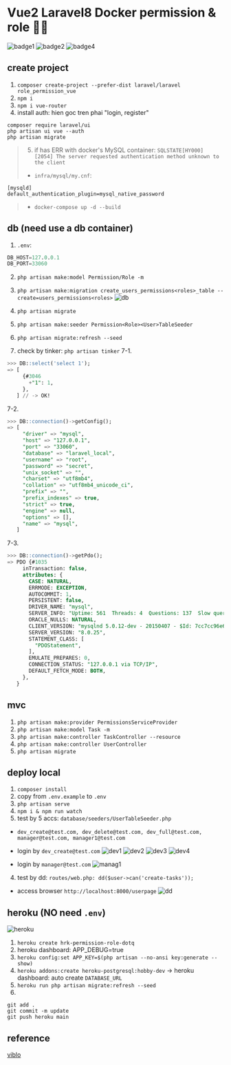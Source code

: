 # Vue2 Laravel8 Docker permission & role 🚀🐳

![badge1](https://img.shields.io/badge/vue--js-2-yellow)
![badge2](https://img.shields.io/badge/laravel-8-brightgreen)
![badge4](https://img.shields.io/badge/docker-3.3.1-blue)

## create project
1. `composer create-project --prefer-dist laravel/laravel role_permission_vue`
2. `npm i`
3. `npm i vue-router`
4. install auth: hien goc tren phai "login, register"
```shell
composer require laravel/ui
php artisan ui vue --auth
php artisan migrate
```
>5. if has ERR with docker's MySQL container: `SQLSTATE[HY000] [2054] The server requested authentication method unknown to the client`
>- `infra/mysql/my.cnf`:
```shell
[mysqld]
default_authentication_plugin=mysql_native_password
```
>- `docker-compose up -d --build`

## db (need use a db container)
1. `.env`:
```sql
DB_HOST=127.0.0.1
DB_PORT=33060
```
2. `php artisan make:model Permission/Role -m`
3. `php artisan make:migration create_users_permissions<roles>_table --create=users_permissions<roles>`
![db](screenshot/db.png)

4. `php artisan migrate`
5. `php artisan make:seeder Permission<Role><User>TableSeeder`
6. `php artisan migrate:refresh --seed`
7. check by tinker: `php artisan tinker`
7-1.
```sql
>>> DB::select('select 1');
=> [
     {#3046
       +"1": 1,
     },
   ] // -> OK!
```
7-2.
```sql
>>> DB::connection()->getConfig();
=> [
     "driver" => "mysql",
     "host" => "127.0.0.1",
     "port" => "33060",
     "database" => "laravel_local",
     "username" => "root",
     "password" => "secret",
     "unix_socket" => "",
     "charset" => "utf8mb4",
     "collation" => "utf8mb4_unicode_ci",
     "prefix" => "",
     "prefix_indexes" => true,
     "strict" => true,
     "engine" => null,
     "options" => [],
     "name" => "mysql",
   ]
```
7-3.
```sql
>>> DB::connection()->getPdo();
=> PDO {#1035
     inTransaction: false,
     attributes: {
       CASE: NATURAL,
       ERRMODE: EXCEPTION,
       AUTOCOMMIT: 1,
       PERSISTENT: false,
       DRIVER_NAME: "mysql",
       SERVER_INFO: "Uptime: 561  Threads: 4  Questions: 137  Slow queries: 0  Opens: 178  Flush tables: 3  Open tables: 97  Queries per second avg: 0.244",
       ORACLE_NULLS: NATURAL,
       CLIENT_VERSION: "mysqlnd 5.0.12-dev - 20150407 - $Id: 7cc7cc96e675f6d72e5cf0f267f48e167c2abb23 $",
       SERVER_VERSION: "8.0.25",
       STATEMENT_CLASS: [
         "PDOStatement",
       ],
       EMULATE_PREPARES: 0,
       CONNECTION_STATUS: "127.0.0.1 via TCP/IP",
       DEFAULT_FETCH_MODE: BOTH,
     },
   }
```

## mvc
1. `php artisan make:provider PermissionsServiceProvider`
2. `php artisan make:model Task -m`
3. `php artisan make:controller TaskController --resource`
4. `php artisan make:controller UserController`
5. `php artisan migrate`

## deploy local
1. `composer install`
2. copy from `.env.example` to `.env`
3. `php artisan serve`
4. `npm i & npm run watch`
5. test by 5 accs: `database/seeders/UserTableSeeder.php`
- `dev_create@test.com, dev_delete@test.com, dev_full@test.com, manager@test.com, manager1@test.com`
- login by `dev_create@test.com`
![dev1](screenshot/dev1.png)
![dev2](screenshot/dev2.png)
![dev3](screenshot/dev3.png)
![dev4](screenshot/dev4.png)

- login by `manager@test.com`
![manag1](screenshot/manag1.png)

4. test by dd: `routes/web.php: dd($user->can('create-tasks'));`
- access browser `http://localhost:8000/userpage`
![dd](screenshot/dd.png)

## heroku (NO need `.env`)
![heroku](screenshot/heroku.png)

1. `heroku create hrk-permission-role-dotq`
2. heroku dashboard: APP_DEBUG=true
3. `heroku config:set APP_KEY=$(php artisan --no-ansi key:generate --show)`
4. `heroku addons:create heroku-postgresql:hobby-dev` -> heroku dashboard: auto create `DATABASE_URL`
5. `heroku run php artisan migrate:refresh --seed`
6.
```shell
git add .
git commit -m update
git push heroku main
```

## reference
[viblo](https://viblo.asia/p/phan-quyen-user-voi-laravel-va-vue-router-WAyK8p0mKxX)

